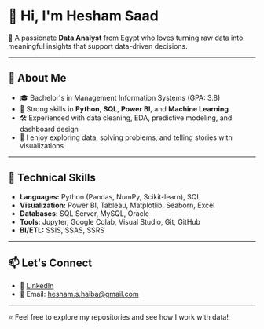 # 👋 Hi, I'm Hesham Saad

🎯 A passionate **Data Analyst** from Egypt who loves turning raw data into meaningful insights that support data-driven decisions.

---

## 📌 About Me

- 🎓 Bachelor's in Management Information Systems (GPA: 3.8)
- 🧠 Strong skills in **Python**, **SQL**, **Power BI**, and **Machine Learning**
- 🛠️ Experienced with data cleaning, EDA, predictive modeling, and dashboard design
- 💬 I enjoy exploring data, solving problems, and telling stories with visualizations

---

## 🔧 Technical Skills

- **Languages:** Python (Pandas, NumPy, Scikit-learn), SQL
- **Visualization:** Power BI, Tableau, Matplotlib, Seaborn, Excel
- **Databases:** SQL Server, MySQL, Oracle
- **Tools:** Jupyter, Google Colab, Visual Studio, Git, GitHub
- **BI/ETL:** SSIS, SSAS, SSRS

---

## 📫 Let's Connect

- 💼 [LinkedIn](https://www.linkedin.com/in/hesham-saad-haiba)
- 📧 Email: hesham.s.haiba@gmail.com

---

⭐ Feel free to explore my repositories and see how I work with data!
